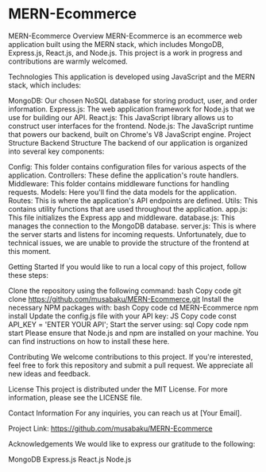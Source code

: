 # MERN-Ecommerce

MERN-Ecommerce
Overview
MERN-Ecommerce is an ecommerce web application built using the MERN stack, which includes MongoDB, Express.js, React.js, and Node.js. This project is a work in progress and contributions are warmly welcomed.

Technologies
This application is developed using JavaScript and the MERN stack, which includes:

MongoDB: Our chosen NoSQL database for storing product, user, and order information.
Express.js: The web application framework for Node.js that we use for building our API.
React.js: This JavaScript library allows us to construct user interfaces for the frontend.
Node.js: The JavaScript runtime that powers our backend, built on Chrome's V8 JavaScript engine.
Project Structure
Backend Structure
The backend of our application is organized into several key components:

Config: This folder contains configuration files for various aspects of the application.
Controllers: These define the application's route handlers.
Middleware: This folder contains middleware functions for handling requests.
Models: Here you'll find the data models for the application.
Routes: This is where the application's API endpoints are defined.
Utils: This contains utility functions that are used throughout the application.
app.js: This file initializes the Express app and middleware.
database.js: This manages the connection to the MongoDB database.
server.js: This is where the server starts and listens for incoming requests.
Unfortunately, due to technical issues, we are unable to provide the structure of the frontend at this moment.

Getting Started
If you would like to run a local copy of this project, follow these steps:

Clone the repository using the following command:
bash
Copy code
git clone https://github.com/musabaku/MERN-Ecommerce.git
Install the necessary NPM packages with:
bash
Copy code
cd MERN-Ecommerce
npm install
Update the config.js file with your API key:
JS
Copy code
const API_KEY = 'ENTER YOUR API';
Start the server using:
sql
Copy code
npm start
Please ensure that Node.js and npm are installed on your machine. You can find instructions on how to install these here.

Contributing
We welcome contributions to this project. If you're interested, feel free to fork this repository and submit a pull request. We appreciate all new ideas and feedback.

License
This project is distributed under the MIT License. For more information, please see the LICENSE file.

Contact Information
For any inquiries, you can reach us at [Your Email].

Project Link: https://github.com/musabaku/MERN-Ecommerce

Acknowledgements
We would like to express our gratitude to the following:

MongoDB
Express.js
React.js
Node.js

